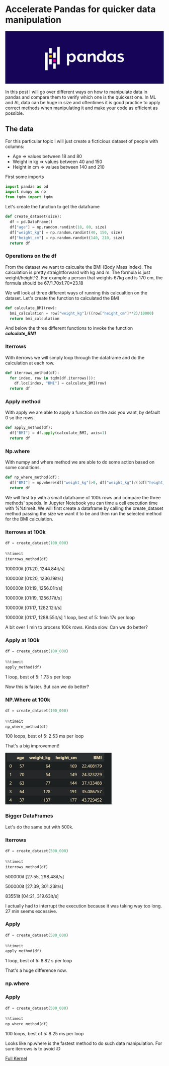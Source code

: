 # Accelerate Pandas for quicker data manipulation

![Pandas](/images/Pandas_logo.jpg)

In this post I will go over different ways on how to manipulate data in pandas and compare them to verify which one is the quickest one.
In ML and AI, data can be huge in size and oftentimes it is good practice to apply correct methods when manipulating it and make your code as efficient as possible.

## The data

For this particular topic I will just create a ficticious dataset of people with columns:

- Age => values between 18 and 80
- Weight in kg => values between 40 and 150
- Height in cm => values between 140 and 210

First some imports

```python
import pandas as pd
import numpy as np
from tqdm import tqdm
```

Let's create the function to get the dataframe

```python
def create_dataset(size):
  df = pd.DataFrame()
  df["age"] = np.random.randint(18, 80, size)
  df["weight_kg"] = np.random.randint(40, 150, size)
  df["height_cm"] = np.random.randint(140, 210, size)
  return df
```

### Operations on the df

From the dataset we want to calcualte the BMI (Body Mass Index). The calculation is pretty straightforward with kg and m. The formula is just weight/height^2.
For example a person that weights 67kg and is 170 cm, the formula should be 67/1.70x1.70=23.18

We will look at three different ways of running this calcualtion on the dataset. 
Let's create the function to calculated the BMI

```python
def calculate_BMI(row):
  bmi_calculation = row["weight_kg"]/((row["height_cm"]**2)/10000)
  return bmi_calculation
```

And below the three different functions to invoke the function ***calculate_BMI***

### Iterrows
With iterrows we will simply loop through the dataframe and do the calculation at each row. 
```python
def iterrows_method(df):
  for index, row in tqdm(df.iterrows()):
    df.loc[index, "BMI"] = calculate_BMI(row)
  return df
```
### Apply method
With apply we are able to apply a function on the axis you want, by default 0 so the rows. 
```python
def apply_method(df):
  df["BMI"] = df.apply(calculate_BMI, axis=1)
  return df
```
### Np.where
With numpy and where method we are able to do some action based on some conditions.
```python
def np_where_method(df):
  df["BMI"] = np.where(df["weight_kg"]>0, df["weight_kg"]/((df["height_cm"]**2)/10000), 0)
  return df
```

We will first try with a small dataframe of 100k rows and compare the three methods' speeds. 
In Jupyter Notebook you can time a cell execution time with %%timeit. 
We will first create a dataframe by calling the create_dataset method passing the size we want it to be and then run the selected method for the BMI calculation.

### Iterrows at 100k

```python
df = create_dataset(100_000)

%%timeit
iterrows_method(df)
```
100000it [01:20, 1244.84it/s]

100000it [01:20, 1236.19it/s]

100000it [01:19, 1256.01it/s]

100000it [01:19, 1256.17it/s]

100000it [01:17, 1282.12it/s]

100000it [01:17, 1288.55it/s]
1 loop, best of 5: 1min 17s per loop

A bit over 1 min to process 100k rows. Kinda slow. Can we do better?

### Apply at 100k

```python
df = create_dataset(100_000)

%%timeit
apply_method(df)
```
1 loop, best of 5: 1.73 s per loop

Now this is faster. But can we do better?

### NP.Where at 100k

```python
df = create_dataset(100_000)

%%timeit
np_where_method(df)
```
100 loops, best of 5: 2.53 ms per loop

That's a big improvement! 

![DataFrame](/images/BMI_Example.PNG)

### Bigger DataFrames

Let's do the same but with 500k. 

### Iterrows

```python
df = create_dataset(500_000)

%%timeit
iterrows_method(df)
```
500000it [27:55, 298.48it/s]

500000it [27:39, 301.23it/s]

83551it [04:21, 319.63it/s]

I actually had to interrupt the execution because it was taking way too long. 27 min seems excessive. 

### Apply 
```python
df = create_dataset(500_000)

%%timeit
apply_method(df)

```
1 loop, best of 5: 8.82 s per loop

That's a huge difference now.

### np.where

### Apply 
```python
df = create_dataset(500_000)

%%timeit
np_where_method(df)
```
100 loops, best of 5: 8.25 ms per loop

Looks like np.where is the fastest method to do such data manipulation. For sure iterrows is to avoid :D 

[Full Kernel](https://github.com/ultragorira/AI_and_ML/blob/master/Approach_Almost_Any_ML_Problem/Pandas_Comparisons.ipynb)

